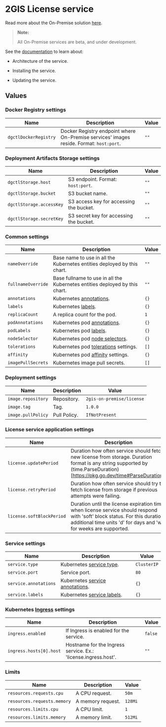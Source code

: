 # 2GIS License service

Read more about the On-Premise solution [here](https://docs.2gis.com/en/on-premise/overview).

> **Note:**
>
> All On-Premise services are beta, and under development.

<!--- FIXME: add documentation with link --->
See the [documentation](https://docs.2gis.com/en/on-premise/) to learn about:

- Architecture of the service.

- Installing the service.

- Updating the service.

## Values

### Docker Registry settings

| Name                  | Description                                                                             | Value |
| --------------------- | --------------------------------------------------------------------------------------- | ----- |
| `dgctlDockerRegistry` | Docker Registry endpoint where On-Premise services' images reside. Format: `host:port`. | `""`  |


### Deployment Artifacts Storage settings

| Name                     | Description                             | Value |
| ------------------------ | --------------------------------------- | ----- |
| `dgctlStorage.host`      | S3 endpoint. Format: `host:port`.       | `""`  |
| `dgctlStorage.bucket`    | S3 bucket name.                         | `""`  |
| `dgctlStorage.accessKey` | S3 access key for accessing the bucket. | `""`  |
| `dgctlStorage.secretKey` | S3 secret key for accessing the bucket. | `""`  |


### Common settings

| Name               | Description                                                                                                                 | Value |
| ------------------ | --------------------------------------------------------------------------------------------------------------------------- | ----- |
| `nameOverride`     | Base name to use in all the Kubernetes entities deployed by this chart.                                                     | `""`  |
| `fullnameOverride` | Base fullname to use in all the Kubernetes entities deployed by this chart.                                                 | `""`  |
| `annotations`      | Kubernetes [annotations](https://kubernetes.io/docs/concepts/overview/working-with-objects/annotations/).                   | `{}`  |
| `labels`           | Kubernetes [labels](https://kubernetes.io/docs/concepts/overview/working-with-objects/labels/).                             | `{}`  |
| `replicaCount`     | A replica count for the pod.                                                                                                | `1`   |
| `podAnnotations`   | Kubernetes pod [annotations](https://kubernetes.io/docs/concepts/overview/working-with-objects/annotations/).               | `{}`  |
| `podLabels`        | Kubernetes pod [labels](https://kubernetes.io/docs/concepts/overview/working-with-objects/labels/).                         | `{}`  |
| `nodeSelector`     | Kubernetes pod [node selectors](https://kubernetes.io/docs/concepts/scheduling-eviction/assign-pod-node/#nodeselector).     | `{}`  |
| `tolerations`      | Kubernetes pod [tolerations](https://kubernetes.io/docs/concepts/scheduling-eviction/taint-and-toleration/) settings.       | `[]`  |
| `affinity`         | Kubernetes pod [affinity](https://kubernetes.io/docs/concepts/scheduling-eviction/assign-pod-node/#node-affinity) settings. | `{}`  |
| `imagePullSecrets` | Kubernetes image pull secrets.                                                                                              | `[]`  |


### Deployment settings

| Name               | Description  | Value                     |
| ------------------ | ------------ | ------------------------- |
| `image.repository` | Repository.  | `2gis-on-premise/license` |
| `image.tag`        | Tag.         | `1.0.0`                   |
| `image.pullPolicy` | Pull Policy. | `IfNotPresent`            |


### License service application settings

| Name                      | Description                                                                                                                                                                                    | Value |
| ------------------------- | ---------------------------------------------------------------------------------------------------------------------------------------------------------------------------------------------- | ----- |
| `license.updatePeriod`    | Duration how often service should fetch new license from storage. Duration format is any string supported by (time.ParseDuration)[https://pkg.go.dev/time#ParseDuration].                      | `1h`  |
| `license.retryPeriod`     | Duration how often service should try to fetch license from storage if previous attempts were failing.                                                                                         | `30s` |
| `license.softBlockPeriod` | Duration until the license expiration time when license service should respond with 'soft' block status. For this duration additional time units 'd' for days and 'w' for weeks are supported. | `2w`  |


### Service settings

| Name                  | Description                                                                                                                    | Value       |
| --------------------- | ------------------------------------------------------------------------------------------------------------------------------ | ----------- |
| `service.type`        | Kubernetes [service type](https://kubernetes.io/docs/concepts/services-networking/service/#publishing-services-service-types). | `ClusterIP` |
| `service.port`        | Service port.                                                                                                                  | `80`        |
| `service.annotations` | Kubernetes [service annotations](https://kubernetes.io/docs/concepts/overview/working-with-objects/annotations/).              | `{}`        |
| `service.labels`      | Kubernetes [service labels](https://kubernetes.io/docs/concepts/overview/working-with-objects/labels/).                        | `{}`        |


### Kubernetes [Ingress](https://kubernetes.io/docs/concepts/services-networking/ingress/) settings

| Name                    | Description                                                    | Value   |
| ----------------------- | -------------------------------------------------------------- | ------- |
| `ingress.enabled`       | If Ingress is enabled for the service.                         | `false` |
| `ingress.hosts[0].host` | Hostname for the Ingress service. Ex.: 'license.ingress.host'. | `""`    |


### Limits

| Name                        | Description       | Value   |
| --------------------------- | ----------------- | ------- |
| `resources.requests.cpu`    | A CPU request.    | `50m`   |
| `resources.requests.memory` | A memory request. | `128Mi` |
| `resources.limits.cpu`      | A CPU limit.      | `1`     |
| `resources.limits.memory`   | A memory limit.   | `512Mi` |

